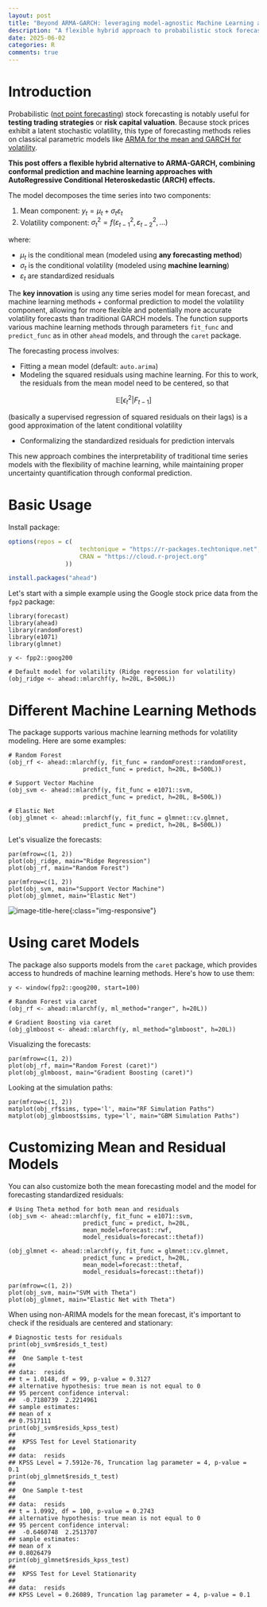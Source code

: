 ```yaml
---
layout: post
title: "Beyond ARMA-GARCH: leveraging model-agnostic Machine Learning and conformal prediction for nonparametric probabilistic stock forecasting (ML-ARCH)"
description: "A flexible hybrid approach to probabilistic stock forecasting that combines machine learning with ARCH effects, offering an alternative to traditional ARMA-GARCH models"
date: 2025-06-02
categories: R
comments: true
---
```



# Introduction

Probabilistic ([not point forecasting](https://thierrymoudiki.github.io/blog/2024/12/29/r/stock-forecasting)) stock forecasting is notably useful for **testing trading strategies** or **risk capital valuation**. Because stock prices exhibit a latent stochastic volatility, this type of forecasting methods relies on classical  parametric models like [ARMA for the mean and GARCH for volatility](https://en.wikipedia.org/wiki/Autoregressive_conditional_heteroskedasticity). 

**This post offers a flexible hybrid alternative to ARMA-GARCH, combining conformal prediction and machine learning approaches with AutoRegressive Conditional Heteroskedastic (ARCH) effects.**

The model decomposes the time series into two components:

1. Mean component: $y_t = \mu_t + \sigma_t \varepsilon_t$
2. Volatility component: $\sigma_t^2 = f(\varepsilon_{t-1}^2, \varepsilon_{t-2}^2, ...)$

where:

- $\mu_t$ is the conditional mean (modeled using **any forecasting method**)
- $\sigma_t$ is the conditional volatility (modeled using **machine learning**)
- $\varepsilon_t$ are standardized residuals

The **key innovation** is using any time series model for mean forecast, and machine learning methods + conformal prediction to model the volatility component, allowing for more flexible and potentially more accurate volatility forecasts than traditional GARCH models. The function supports various machine learning methods through parameters `fit_func` and `predict_func` as in other `ahead` models, and through the `caret` package.

The forecasting process involves:

- Fitting a mean model (default: `auto.arima`)
- Modeling the squared residuals using machine learning. For this to work, the residuals from the mean model need to be centered, so that 
  
$$
\mathbb{E}[\epsilon_t^2|F_{t-1}]
$$

(basically a supervised regression of squared residuals on their lags) is a good approximation of the latent conditional volatility

- Conformalizing the standardized residuals for prediction intervals

This new approach combines the interpretability of traditional time series models with the flexibility of machine learning, while maintaining proper uncertainty quantification through conformal prediction.

# Basic Usage

Install package: 

```R
options(repos = c(
                    techtonique = "https://r-packages.techtonique.net",
                    CRAN = "https://cloud.r-project.org"
                ))

install.packages("ahead")            
```

Let's start with a simple example using the Google stock price data from the `fpp2` package:

```{r setup, include=FALSE}
library(forecast)
library(ahead)
library(randomForest)
library(e1071)
library(glmnet)
```

```{r basic_example, fig.width=7.2}
y <- fpp2::goog200

# Default model for volatility (Ridge regression for volatility)
(obj_ridge <- ahead::mlarchf(y, h=20L, B=500L))
```

# Different Machine Learning Methods

The package supports various machine learning methods for volatility modeling. Here are some examples:

```{r ml_methods, fig.width=7.2}
# Random Forest
(obj_rf <- ahead::mlarchf(y, fit_func = randomForest::randomForest, 
                     predict_func = predict, h=20L, B=500L))

# Support Vector Machine
(obj_svm <- ahead::mlarchf(y, fit_func = e1071::svm, 
                     predict_func = predict, h=20L, B=500L))

# Elastic Net
(obj_glmnet <- ahead::mlarchf(y, fit_func = glmnet::cv.glmnet, 
                     predict_func = predict, h=20L, B=500L))
```

Let's visualize the forecasts:

```{r plot_ridge_rf, fig.width=7.2}
par(mfrow=c(1, 2))
plot(obj_ridge, main="Ridge Regression")
plot(obj_rf, main="Random Forest")
```

```{r plot_svm_glmnet, fig.width=7.2}
par(mfrow=c(1, 2))
plot(obj_svm, main="Support Vector Machine")
plot(obj_glmnet, main="Elastic Net")
```

![image-title-here]({{base}}/images/2025-06-02/2025-06-02-image1.png){:class="img-responsive"}    


# Using caret Models

The package also supports models from the `caret` package, which provides access to hundreds of machine learning methods. Here's how to use them:

```{r caret_example, fig.width=7}
y <- window(fpp2::goog200, start=100)

# Random Forest via caret
(obj_rf <- ahead::mlarchf(y, ml_method="ranger", h=20L))

# Gradient Boosting via caret
(obj_glmboost <- ahead::mlarchf(y, ml_method="glmboost", h=20L))
```

Visualizing the forecasts:

```{r plot_caret, fig.width=7.2}
par(mfrow=c(1, 2))
plot(obj_rf, main="Random Forest (caret)")
plot(obj_glmboost, main="Gradient Boosting (caret)")
```

Looking at the simulation paths:

```{r plot_sims, fig.width=7.2}
par(mfrow=c(1, 2))
matplot(obj_rf$sims, type='l', main="RF Simulation Paths")
matplot(obj_glmboost$sims, type='l', main="GBM Simulation Paths")
```

# Customizing Mean and Residual Models

You can also customize both the mean forecasting model and the model for forecasting standardized residuals:

```{r custom_models, fig.width=7}
# Using Theta method for both mean and residuals
(obj_svm <- ahead::mlarchf(y, fit_func = e1071::svm, 
                     predict_func = predict, h=20L, 
                     mean_model=forecast::rwf,
                     model_residuals=forecast::thetaf))

(obj_glmnet <- ahead::mlarchf(y, fit_func = glmnet::cv.glmnet, 
                     predict_func = predict, h=20L, 
                     mean_model=forecast::thetaf,
                     model_residuals=forecast::thetaf))
```

```{r plot_custom, fig.width=7.2}
par(mfrow=c(1, 2))
plot(obj_svm, main="SVM with Theta")
plot(obj_glmnet, main="Elastic Net with Theta")
```

When using non-ARIMA models for the mean forecast, it's important to check if the residuals are centered and stationary:

```{r diagnostics}
# Diagnostic tests for residuals
print(obj_svm$resids_t_test)
## 
##  One Sample t-test
## 
## data:  resids
## t = 1.0148, df = 99, p-value = 0.3127
## alternative hypothesis: true mean is not equal to 0
## 95 percent confidence interval:
##  -0.7180739  2.2214961
## sample estimates:
## mean of x 
## 0.7517111
print(obj_svm$resids_kpss_test)
## 
##  KPSS Test for Level Stationarity
## 
## data:  resids
## KPSS Level = 7.5912e-76, Truncation lag parameter = 4, p-value = 0.1
print(obj_glmnet$resids_t_test)
## 
##  One Sample t-test
## 
## data:  resids
## t = 1.0992, df = 100, p-value = 0.2743
## alternative hypothesis: true mean is not equal to 0
## 95 percent confidence interval:
##  -0.6460748  2.2513707
## sample estimates:
## mean of x 
## 0.8026479
print(obj_glmnet$resids_kpss_test)
## 
##  KPSS Test for Level Stationarity
## 
## data:  resids
## KPSS Level = 0.26089, Truncation lag parameter = 4, p-value = 0.1
```
